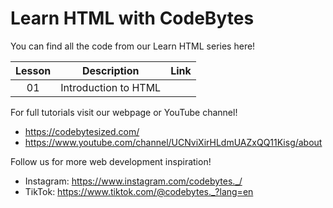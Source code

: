 # Learn HTML with CodeBytes
You can find all the code from our Learn HTML series here!

| Lesson | Description | Link
| :---: | ----- | --- |
| 01 | Introduction to HTML | 

For full tutorials visit our webpage or YouTube channel!
- https://codebytesized.com/
- https://www.youtube.com/channel/UCNviXirHLdmUAZxQQ11Kisg/about

Follow us for more web development inspiration!
- Instagram: https://www.instagram.com/codebytes._/
- TikTok: https://www.tiktok.com/@codebytes._?lang=en
